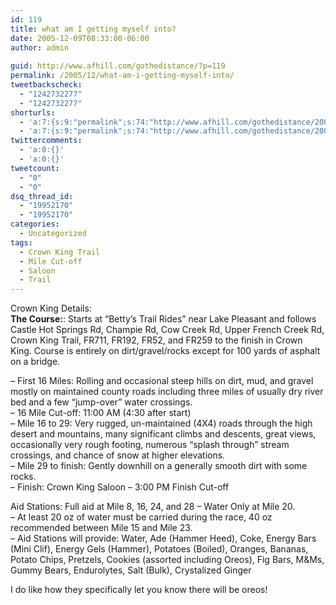 ```yaml
---
id: 119
title: what am I getting myself into?
date: 2005-12-09T08:33:00-06:00
author: admin
  
guid: http://www.afhill.com/gothedistance/?p=119
permalink: /2005/12/what-am-i-getting-myself-into/
tweetbackscheck:
  - "1242732277"
  - "1242732277"
shorturls:
  - 'a:7:{s:9:"permalink";s:74:"http://www.afhill.com/gothedistance/2005/12/what-am-i-getting-myself-into/";s:7:"tinyurl";s:25:"http://tinyurl.com/olc2kp";s:4:"isgd";s:17:"http://is.gd/BiUu";s:5:"bitly";s:19:"http://bit.ly/VEZMH";s:5:"snipr";s:22:"http://snipr.com/ic1cz";s:5:"snurl";s:22:"http://snurl.com/ic1cz";s:7:"snipurl";s:24:"http://snipurl.com/ic1cz";}'
  - 'a:7:{s:9:"permalink";s:74:"http://www.afhill.com/gothedistance/2005/12/what-am-i-getting-myself-into/";s:7:"tinyurl";s:25:"http://tinyurl.com/olc2kp";s:4:"isgd";s:17:"http://is.gd/BiUu";s:5:"bitly";s:19:"http://bit.ly/VEZMH";s:5:"snipr";s:22:"http://snipr.com/ic1cz";s:5:"snurl";s:22:"http://snurl.com/ic1cz";s:7:"snipurl";s:24:"http://snipurl.com/ic1cz";}'
twittercomments:
  - 'a:0:{}'
  - 'a:0:{}'
tweetcount:
  - "0"
  - "0"
dsq_thread_id:
  - "19952170"
  - "19952170"
categories:
  - Uncategorized
tags:
  - Crown King Trail
  - Mile Cut-off
  - Saloon
  - Trail
---
```

Crown King Details:  
**The Course:**: Starts at &#8220;Betty&#8217;s Trail Rides&#8221; near Lake Pleasant and follows Castle Hot Springs Rd, Champie Rd, Cow Creek Rd, Upper French Creek Rd, Crown King Trail, FR711, FR192, FR52, and FR259 to the finish in Crown King. Course is entirely on dirt/gravel/rocks except for 100 yards of asphalt on a bridge.

&#8211; First 16 Miles: Rolling and occasional steep hills on dirt, mud, and gravel mostly on maintained county roads including three miles of usually dry river bed and a few &#8220;jump-over&#8221; water crossings.  
&#8211; 16 Mile Cut-off: 11:00 AM (4:30 after start)  
&#8211; Mile 16 to 29: Very rugged, un-maintained (4X4) roads through the high desert and mountains, many significant climbs and descents, great views, occasionally very rough footing, numerous &#8220;splash through&#8221; stream crossings, and chance of snow at higher elevations.  
&#8211; Mile 29 to finish: Gently downhill on a generally smooth dirt with some rocks.  
&#8211; Finish: Crown King Saloon &#8211; 3:00 PM Finish Cut-off

Aid Stations: Full aid at Mile 8, 16, 24, and 28 &#8211; Water Only at Mile 20.  
&#8211; At least 20 oz of water must be carried during the race, 40 oz recommended between Mile 15 and Mile 23.  
&#8211; Aid Stations will provide: Water, Ade (Hammer Heed), Coke, Energy Bars (Mini Clif), Energy Gels (Hammer), Potatoes (Boiled), Oranges, Bananas, Potato Chips, Pretzels, Cookies (assorted including Oreos), Fig Bars, M&Ms, Gummy Bears, Endurolytes, Salt (Bulk), Crystalized Ginger

I do like how they specifically let you know there will be oreos!
